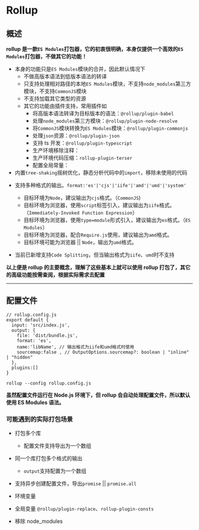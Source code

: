 # Rollup

## 概述

**rollup 是一款`ES Modules`打包器，它的初衷很明确，本身仅提供一个高效的`ES Modules`打包器，不做其它的功能！**

- 本身的功能只是`ES Modules`模块的合并，因此默认情况下
  - 不做高版本语法到低版本语法的转译
  - 只支持处理相对路径的本地`ES Modules`模块，不支持`node_modules`第三方模块，不支持`CommonJS`模块
  - 不支持加载其它类型的资源
  - 其它的功能由插件支持，常用插件如
    - 将高版本语法转译为目标版本的语法：`@rollup/plugin-babel`
    - 处理`node_modules`第三方模块：`@rollup/plugin-node-resolve`
    - 将`CommonJS`模块转换为`ES Modules`模块：`@rollup/plugin-commonjs`
    - 处理`json`资源：`@rollup/plugin-json`
    - 支持 ts 开发：`@rollup/plugin-typescript`
    - 生产环境移除注释：
    - 生产环境代码压缩：`rollup-plugin-terser`
    - 配置全局常量：
- 内置`tree-shaking`摇树优化，静态分析代码中的`import`，移除未使用的代码

* 支持多种格式的输出。`format:'es'|'cjs'|'iife'|'amd'|'umd'|'system'`

  - 目标环境为`Node`，建议输出为`cjs`格式。（`CommonJS`)
  - 目标环境为浏览器，使用`script`标签引入，建议输出为`iife`格式。（`Immediately-Invoked Function Expression`）
  - 目标环境为浏览器，使用`type=module`形式引入，建议输出为`es`格式。（`ES Modules`）
  - 目标环境为浏览器，配合`Require.js`使用，建议输出为`amd`格式。
  - 目标环境可能为浏览器 || `Node`，输出为`umd`格式。

* 当前已新增支持`Code Splitting`，但当输出格式为`iife`、`umd`时不支持

**以上便是 rollup 的主要概念，理解了这些基本上就可以使用 rollup 打包了，其它的高级功能按需查阅，根据实际需求去配置**

---

## 配置文件

```
// rollup.config.js
export default {
  input: 'src/index.js',
  output: {
    file: 'dist/bundle.js',
    format: 'es',
    name:'libName', // 输出格式为iife和umd格式时使用
    sourcemap:false , // OutputOptions.sourcemap?: boolean | "inline" | "hidden"
  },
  plugins:[]
}
```

```
rollup --config rollup.config.js
```

**虽然配置文件运行在 Node.js 环境下，但 rollup 会自动处理配置文件，所以默认使用 ES Modules 语法。**

### 可能遇到的实际打包场景

- 打包多个库
  - 配置文件支持导出为一个数组
- 同一个库打包多个格式的输出
  - `output`支持配置为一个数组
- 支持异步创建配置文件，导出`promise` || `promise.all`

- 环境变量

- 全局变量 `@rollup/plugin-replace`、`rollup-plugin-consts`

- 移除 node_modules

